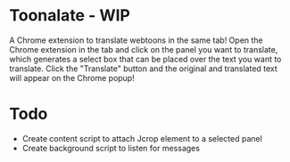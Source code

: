 # Toonalate - WIP
A Chrome extension to translate webtoons in the same tab!
Open the Chrome extension in the tab and click on the panel you want to translate, which generates a select box that can be placed over the text you want to translate. 
Click the "Translate" button and the original and translated text will appear on the Chrome popup!

# Todo
- Create content script to attach Jcrop element to a selected panel
- Create background script to listen for messages

